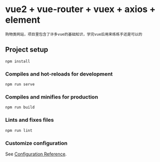 # vue2 + vue-router + vuex + axios + element
```
购物类网站，项目里包含了许多vue的基础知识，学完vue后用来练练手还是可以的
```

## Project setup
```
npm install
``` 

### Compiles and hot-reloads for development
```
npm run serve
```

### Compiles and minifies for production
```
npm run build
```

### Lints and fixes files
```
npm run lint
```

### Customize configuration
See [Configuration Reference](https://cli.vuejs.org/config/).

